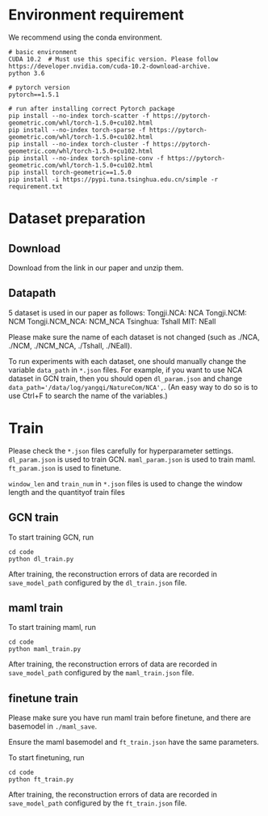 # Environment requirement
We recommend using the conda environment.
```
# basic environment
CUDA 10.2  # Must use this specific version. Please follow https://developer.nvidia.com/cuda-10.2-download-archive. 
python 3.6

# pytorch version
pytorch==1.5.1

# run after installing correct Pytorch package
pip install --no-index torch-scatter -f https://pytorch-geometric.com/whl/torch-1.5.0+cu102.html
pip install --no-index torch-sparse -f https://pytorch-geometric.com/whl/torch-1.5.0+cu102.html
pip install --no-index torch-cluster -f https://pytorch-geometric.com/whl/torch-1.5.0+cu102.html
pip install --no-index torch-spline-conv -f https://pytorch-geometric.com/whl/torch-1.5.0+cu102.html
pip install torch-geometric==1.5.0
pip install -i https://pypi.tuna.tsinghua.edu.cn/simple -r requirement.txt
```

# Dataset preparation

## Download
Download from the link in our paper and unzip them. 

## Datapath
5 dataset is used in our paper as follows:
Tongji.NCA: NCA
Tongji.NCM: NCM
Tongji.NCM_NCA: NCM_NCA
Tsinghua: Tshall
MIT: NEall

Please make sure the name of each dataset is not changed (such as ./NCA, ./NCM, ./NCM_NCA, ./Tshall, ./NEall).

To run experiments with each dataset, 
one should manually change the variable
`data_path` in `*.json` files. For example, if you want to use NCA dataset in GCN train, then you
should open `dl_param.json` and change `data_path='/data/log/yangqi/NatureCom/NCA',`. 
(An easy way to do so is to use Ctrl+F to search the name of the variables.)

# Train
Please check the `*.json` files carefully for hyperparameter settings. 
`dl_param.json` is used to train GCN.
`maml_param.json` is used to train maml.
`ft_param.json` is used to finetune.

`window_len` and `train_num` in `*.json` files is used to change the window length and the quantityof train files

## GCN train
To start training GCN, run
```
cd code
python dl_train.py 
```

After training, the reconstruction errors of data are recorded  in `save_model_path` configured by the
`dl_train.json` file.

## maml train
To start training maml, run
```
cd code
python maml_train.py 
```

After training, the reconstruction errors of data are recorded  in `save_model_path` configured by the
`maml_train.json` file.

## finetune train
Please make sure you have run maml train before finetune, and there are basemodel in `./maml_save`.

Ensure the maml basemodel and `ft_train.json` have the same parameters.

To start finetuning, run
```
cd code
python ft_train.py 
```

After training, the reconstruction errors of data are recorded  in `save_model_path` configured by the
`ft_train.json` file.



